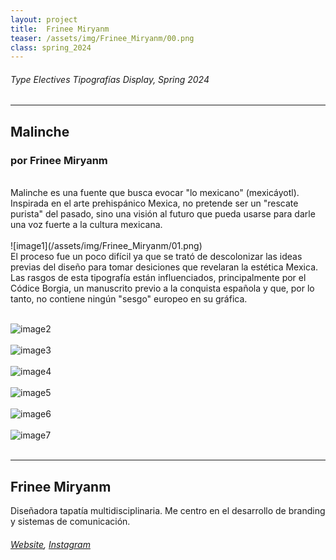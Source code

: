 ```yaml
---
layout: project
title:  Frinee Miryanm
teaser: /assets/img/Frinee_Miryanm/00.png
class: spring_2024
---
```

###### Type Electives Tipografías Display, Spring 2024 ######
---
## Malinche ##
### por Frinee Miryanm ###
<br>
Malinche es una fuente que busca evocar "lo mexicano" (mexicáyotl). Inspirada en el arte prehispánico Mexica, no pretende ser un "rescate purista" del pasado, sino una visión al futuro que pueda usarse para darle una voz fuerte a la cultura mexicana.
<br><br>
![image1](/assets/img/Frinee_Miryanm/01.png)
<br>
El proceso fue un poco difícil ya que se trató de descolonizar las ideas previas del diseño para tomar desiciones que revelaran la estética Mexica. Las rasgos de esta tipografía están influenciados, principalmente por el Códice Borgia, un manuscrito previo a la conquista española y que, por lo tanto, no contiene ningún "sesgo" europeo en su gráfica.
<br><br>

![image2](/assets/img/Frinee_Miryanm/02.png)
<br><br>
![image3](/assets/img/Frinee_Miryanm/03.png)
<br><br>
![image4](/assets/img/Frinee_Miryanm/04.png)
<br><br>
![image5](/assets/img/Frinee_Miryanm/05.png)
<br><br>
![image6](/assets/img/Frinee_Miryanm/06.png)
<br><br>
![image7](/assets/img/Frinee_Miryanm/07.png)
<br><br>

---
## Frinee Miryanm ##
Diseñadora tapatía multidisciplinaria. Me centro en el desarrollo de branding y sistemas de comunicación.
<br>
###### [Website](https://www.behance.net/frineemx), [Instagram](https://www.instagram.com/frinee.mx/) ######
